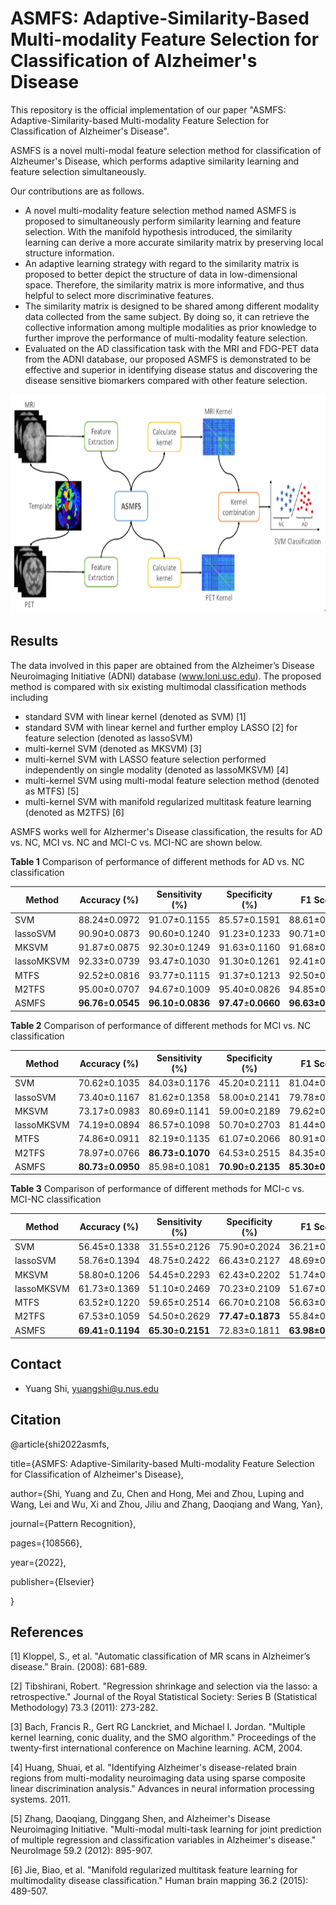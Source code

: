 # ASMFS: Adaptive-Similarity-Based Multi-modality Feature Selection for Classification of Alzheimer's Disease

This repository is the official implementation of our paper "ASMFS: Adaptive-Similarity-based Multi-modality Feature Selection for Classification of Alzheimer's Disease".

ASMFS is a novel multi-modal feature selection method for classification of Alzheumer's Disease, which performs adaptive similarity learning and feature selection simultaneously. 

Our contributions are as follows.

- A novel multi-modality feature selection method named ASMFS is proposed to simultaneously perform similarity learning and feature selection. With the manifold hypothesis introduced, the similarity learning can derive a more accurate similarity matrix by preserving local structure information.
- An adaptive learning strategy with regard to the similarity matrix is proposed to better depict the structure of data in low-dimensional space. Therefore, the similarity matrix is more informative, and thus helpful to select more discriminative features.
- The similarity matrix is designed to be shared among different modality data collected from the same subject. By doing so, it can retrieve the collective information among multiple modalities as prior knowledge to further improve the performance of multi-modality feature selection.
- Evaluated on the AD classification task with the MRI and FDG-PET data from the ADNI database, our proposed ASMFS is demonstrated to be effective and superior in identifying disease status and discovering the disease sensitive biomarkers compared with other feature selection.


<p align="center">
<img src="./ASMFS.png" height=350>
</p>


## Results

The data involved in this paper are obtained from the Alzheimer’s Disease Neuroimaging Initiative (ADNI) database (www.loni.usc.edu). The proposed method is compared with six existing multimodal classification methods including 

- standard SVM with linear kernel (denoted as SVM) [1]
- standard SVM with linear kernel and further employ LASSO [2] for feature selection (denoted as lassoSVM)
- multi-kernel SVM (denoted as MKSVM) [3]
- multi-kernel SVM with LASSO feature selection performed independently on single modality (denoted as lassoMKSVM) [4]
- multi-kernel SVM using multi-modal feature selection method (denoted as MTFS) [5]
-  multi-kernel SVM with manifold regularized multitask feature learning (denoted as M2TFS) [6]



ASMFS works well for Alzhermer's Disease classification, the results for AD vs. NC, MCI vs. NC and MCI-C vs. MCI-NC are shown below.



**Table 1** Comparison of performance of different methods for AD vs. NC classification

| Method     | Accuracy (%)                                                 | Sensitivity (%)                                              | Specificity (%)                                              | F1 Score         | AUC                                                          |
| ---------- | ------------------------------------------------------------ | ------------------------------------------------------------ | ------------------------------------------------------------ | ---------------- | ------------------------------------------------------------ |
| SVM        | 88.24±0.0972                                                 | 91.07±0.1155 | 85.57±0.1591 | 88.61±0.0925     | 0.9471±0.0007 |
| lassoSVM   | 90.90±0.0873                                                 | 90.60±0.1240 | 91.23±0.1233 | 90.71±0.0900     | 0.9460±0.0007 |
| MKSVM      | 91.87±0.0875                                                 | 92.30±0.1249 | 91.63±0.1160 | 91.68±0.0927     | 0.9526±0.0007 |
| lassoMKSVM | 92.33±0.0739                                                 | 93.47±0.1030 | 91.30±0.1261 | 92.41±0.0726     | 0.9534±0.0007 |
| MTFS       | 92.52±0.0816 | 93.77±0.1115 | 91.37±0.1213 | 92.50±0.0846     | 0.9541±0.0007 |
| M2TFS      | 95.00±0.0707 | 94.67±0.1009 | 95.40±0.0826 | 94.85±0.0740     | 0.9636±0.0006 |
| ASMFS      | **96.76**±**0.0545** | **96.10**±**0.0836** | **97.47**±**0.0660** | **96.63±0.0573** | **0.9703**±**0.0006** |

**Table 2** Comparison of performance of different methods for MCI vs. NC classification

| Method     | Accuracy (%)         | Sensitivity (%)      | Specificity (%)      | F1 Score         | AUC                   |
| ---------- | -------------------- | -------------------- | -------------------- | ---------------- | --------------------- |
| SVM        | 70.62±0.1035         | 84.03±0.1176         | 45.20±0.2111         | 81.04±0.0599     | 0.7463±0.0013         |
| lassoSVM   | 73.40±0.1167         | 81.62±0.1358         | 58.00±0.2141         | 79.78±0.0960     | 0.7852±0.0013         |
| MKSVM      | 73.17±0.0983         | 80.69±0.1141         | 59.00±0.2189         | 79.62±0.0762     | 0.7276±0.0014         |
| lassoMKSVM | 74.19±0.0894         | 86.57±0.1098         | 50.70±0.2703         | 81.44±0.0647     | 0.7539±0.0012         |
| MTFS       | 74.86±0.0911         | 82.19±0.1135         | 61.07±0.2066         | 80.91±0.0716     | 0.7296±0.0014         |
| M2TFS      | 78.97±0.0766         | **86.73**±**0.1070** | 64.53±0.2515         | 84.35±0.0561     | 0.7526±0.0014         |
| ASMFS      | **80.73**±**0.0950** | 85.98±0.1081         | **70.90**±**0.2135** | **85.30±0.0738** | **0.7875**±**0.0014** |

**Table 3** Comparison of performance of different methods for MCI-c vs. MCI-NC classification

| Method     | Accuracy (%)         | Sensitivity (%)      | Specificity (%)      | F1 Score         | AUC                   |
| ---------- | -------------------- | -------------------- | -------------------- | ---------------- | --------------------- |
| SVM        | 56.45±0.1338         | 31.55±0.2126         | 75.90±0.2024         | 36.21±0.2195     | 0.6341±0.0017         |
| lassoSVM   | 58.76±0.1394         | 48.75±0.2422         | 66.43±0.2127         | 48.69±0.1972     | 0.5830±0.0017         |
| MKSVM      | 58.80±0.1206         | 54.45±0.2293         | 62.43±0.2202         | 51.74±0.1625     | 0.5753±0.0017         |
| lassoMKSVM | 61.73±0.1369         | 51.10±0.2469         | 70.23±0.2109         | 51.67±0.2032     | 0.6086±0.0018         |
| MTFS       | 63.52±0.1220         | 59.65±0.2514         | 66.70±0.2108         | 56.63±0.1762     | 0.5894±0.0017         |
| M2TFS      | 67.53±0.1059         | 54.50±0.2629         | **77.47**±**0.1873** | 55.84±0.2182     | **0.6647**±**0.0017** |
| ASMFS      | **69.41**±**0.1194** | **65.30**±**0.2151** | 72.83±0.1811         | **63.98±0.1485** | 0.6534±0.0017         |



## Contact

- Yuang Shi, yuangshi@u.nus.edu



## Citation

@article{shi2022asmfs,

  title={ASMFS: Adaptive-Similarity-based Multi-modality Feature Selection for Classification of Alzheimer's Disease},
  
  author={Shi, Yuang and Zu, Chen and Hong, Mei and Zhou, Luping and Wang, Lei and Wu, Xi and Zhou, Jiliu and Zhang, Daoqiang and Wang, Yan},
  
  journal={Pattern Recognition},
  
  pages={108566},
  
  year={2022},
  
  publisher={Elsevier}
  
}


## References

[1]   Kloppel, S., et al. "Automatic classification of MR scans in Alzheimer’s disease.” Brain. (2008): 681-689.

[2]   Tibshirani, Robert. "Regression shrinkage and selection via the lasso: a retrospective." Journal of the Royal Statistical Society: Series B (Statistical Methodology) 73.3 (2011): 273-282.

[3]   Bach, Francis R., Gert RG Lanckriet, and Michael I. Jordan. "Multiple kernel learning, conic duality, and the SMO algorithm." Proceedings of the twenty-first international conference on Machine learning. ACM, 2004.

[4]   Huang, Shuai, et al. "Identifying Alzheimer's disease-related brain regions from multi-modality neuroimaging data using sparse composite linear discrimination analysis." Advances in neural information processing systems. 2011.

[5]   Zhang, Daoqiang, Dinggang Shen, and Alzheimer's Disease Neuroimaging Initiative. "Multi-modal multi-task learning for joint prediction of multiple regression and classification variables in Alzheimer's disease." NeuroImage 59.2 (2012): 895-907.

[6]   Jie, Biao, et al. "Manifold regularized multitask feature learning for multimodality disease classification." Human brain mapping 36.2 (2015): 489-507.

